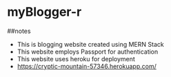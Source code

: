 # myBlogger-r
  ##notes
  - This is blogging website created using MERN Stack
  - This website employs Passport for authentication
  - This website uses heroku for deployment
  - https://cryptic-mountain-57346.herokuapp.com/

